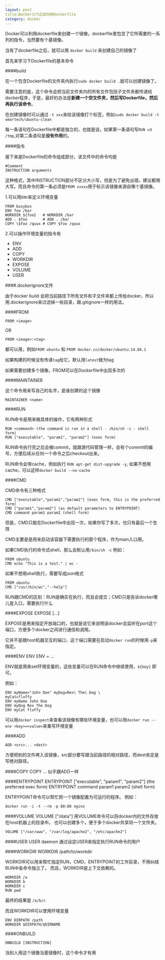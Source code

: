 ```yaml
---
layout: post
title:Docker入门之如何用Dockerfile
category: docker
---
```


Docker可以利用dockerfile来创建一个镜像，dockerfile里包含了它所需要的一系列的指令，当然要有个基镜像。

当有了dockerfile之后，就可以用 `docker build` 来创建自己的镜像了

首先来学习下Dockerfile的基本命令

####build

在一个包含Dockerfile的文件夹内执行`sudo docker build .`就可以创建镜像了。

需要注意的是，这个命令会把当前文件夹内的所有文件包括子文件夹都传递给docker程序，于是，最好的办法是**新建一个空文件夹，然后写Dockerfile，然后再执行该命令**。

在创建镜像时可以通过 `-t xxx`来给该镜像打个标签，例如`sudo docker build -t omartech/ubuntu-clean`

每一条语句在Dockerfile中都是独立的，也就是说，如果第一条语句写`RUN cd /tmp`,对第二条语句是**没有作用**的。


####指令

接下来是Dockerfile的命令组成部分，该文件中的命令均是

	#Comment
	INSTRUCTION arguments
这种格式，其中INSTRUCTION部分不区分大小写，但是为了避免出错，建议都用大写。而且命令的第一条必须是`FROM xxxxx`用于标示该镜像来源自哪个基镜像。

1.可以用`ENV`来定义环境变量

	FROM busybox
	ENV foo /bar
	WORKDIR ${foo}   # WORKDIR /bar
	ADD . $foo       # ADD . /bar
	COPY \$foo /quux # COPY $foo /quux

2.可以操作环境变量的指令有

* ENV
* ADD
* COPY
* WORKDIR
* EXPOSE
* VOLUME
* USER


####.dockerignore文件

由于docker build 会把当前路径下所有文件和子文件夹都上传给docker，所以用.dockerignore来过滤掉一些目录，跟.gitignore一样的用法。

####FROM

	FROM <image>
OR

	FROM <image>:<tag>

都可以用，例如`FROM ubuntu` 和 `FROM docker.cn/docker/ubuntu:14.04.1`

如果构建的时候没有传递`tag`给它，默认用`latest`做为tag

如果需要创建多个镜像，FROM可以在Dockerfile中出现多次的

####MAINTAINER

这个命令用来写自己的名字，是谁创建的这个镜像

	MAINTAINER <name>


####RUN

RUN命令是用来做具体的操作，它有两种形式

	RUN <command> (the command is run in a shell - /bin/sh -c - shell form)
	RUN ["executable", "param1", "param2"] (exec form)

RUN命令执行完之后会被commit，就跟源代码管理一样，会有个commit的编号，方便后续从任何一个命令之后checkout出来。

RUN命令会带cache，例如执行	`RUN apt-get dist-upgrade -y`, 如果不想用cache，可以这样`docker build --no-cache`

####CMD

CMD命令有三种格式

	CMD ["executable","param1","param2"] (exec form, this is the preferred form)
	CMD ["param1","param2"] (as default parameters to ENTRYPOINT)
	CMD command param1 param2 (shell form)
	
但是，CMD只能在Dockerfile中出现一次，如果你写了多次，也只有最后一个生效

CMD主要是是用来启动该容器下需要执行的那个程序，作为main入口用。

如果CMD执行的命令式shell，那么会默认用`/bin/sh -c`
例如：
	
	FROM ubuntu
	CMD echo "This is a test." | wc -
	
如果不想用shell执行，需要写成json格式

	FROM ubuntu
	CMD ["/usr/bin/wc","--help"]

RUN跟CMD的区别：RUN是确实在执行，而且会提交；CMD只是告诉docker哪儿是入口，需要执行什么

####EXPOSE
	EXPOSE <port> [<port>...]

EXPOSE是用来指定开放端口的，也就是说它来说明该docker会监听在port这个端口，方便多个docker之间进行通信和调用。

它并不是跟host机器交互的端口，这个端口需要在启动`docker run`的时候用`-p`来指定。

####ENV
	ENV <key> <value>
	ENV <key>=<value> ...
	
ENV就是用来set环境变量的，这些变量可以在RUN命令中继续使用，`${key}` 即可。

例如：
	
	ENV myName="John Doe" myDog=Rex\ The\ Dog \
    myCat=fluffy
    ENV myName John Doe
	ENV myDog Rex The Dog
	ENV myCat fluffy

可以用`docker inspect`来查看该镜像有哪些环境变量，也可以用`docker run --env <key>=<value>`来重写环境变量

####ADD

	ADD <src>... <dest>

方便把别的文件拷入该镜像，src部分要写跟当前路径的相对路径，而dest肯定是写绝对路径。

####COPY
	COPY <src>... <dest>
似乎跟ADD一样

####ENTRYPOINT
	ENTRYPOINT ["executable", "param1", "param2"] (the preferred exec form)
	ENTRYPOINT command param1 param2 (shell form)

ENTRYPOINT命令可以帮忙把一个镜像配置为可运行的程序。
例如：

	docker run -i -t --rm -p 80:80 nginx
####VOLUME
	VOLUME ["/data"]
用VOLUME命令可以将docker内的文件存放在host机器上的目录中。
也可以创建多个，便于多个docker共享同一个文件夹。	

	VOLUME ["/var/www", "/var/log/apache2", "/etc/apache2"]
####USER
	USER daemon
通过设定USER来指定执行RUN命令的用户

####WORKDIR
	WORKDIR /path/to/workdir

WORKDIR可以用来帮忙指定RUN，CMD，ENTRYPOINT的工作目录，不用纠结RUN中各命令独立了。
而且，WORKDIR是上下文依赖的。
	
	WORKDIR /a
	WORKDIR b
	WORKDIR c
	RUN pwd
最终的结果是 `/a/b/c`

而且WORKDIR可以使用环境变量

	ENV DIRPATH /path
	WORKDIR $DIRPATH/$DIRNAME
	
####ONBUILD

	ONBUILD [INSTRUCTION]
	
当别人用这个镜像当基镜像时，这个命令才有用




















